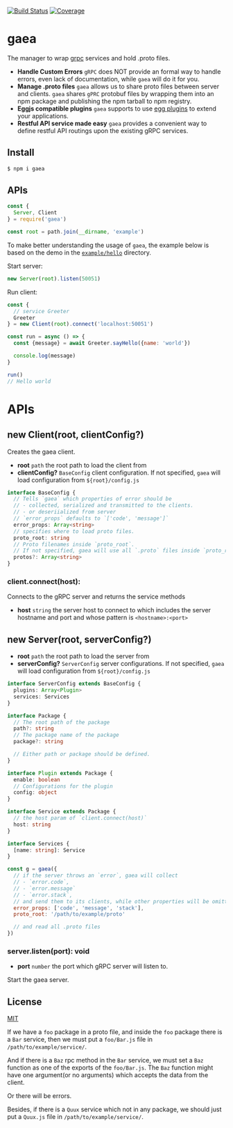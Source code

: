 [![Build Status](https://travis-ci.org/kaelzhang/gaea.svg?branch=master)](https://travis-ci.org/kaelzhang/gaea)
[![Coverage](https://codecov.io/gh/kaelzhang/gaea/branch/master/graph/badge.svg)](https://codecov.io/gh/kaelzhang/gaea)

# gaea

The manager to wrap [grpc](https://grpc.io) services and hold .proto files.

- **Handle Custom Errors** `gRPC` does NOT provide an formal way to handle errors, even lack of documentation, while `gaea` will do it for you.
- **Manage .proto files** `gaea` allows us to share proto files between server and clients. `gaea` shares `gPRC` protobuf files by wrapping them into an npm package and publishing the npm tarball to npm registry.
- **Eggjs compatible plugins** `gaea` supports to use [egg plugins](https://github.com/search?q=topic%3Aegg-plugin&type=Repositories) to extend your applications.
- **Restful API service made easy** `gaea` provides a convenient way to define restful API routings upon the existing gRPC services.

## Install

```sh
$ npm i gaea
```

## APIs

```js
const {
  Server, Client
} = require('gaea')

const root = path.join(__dirname, 'example')
```

To make better understanding the usage of `gaea`, the example below is based on the demo in the [`example/hello`](https://github.com/kaelzhang/gaea/tree/master/example/hello) directory.

Start server:

```js
new Server(root).listen(50051)
```

Run client:

```js
const {
  // service Greeter
  Greeter
} = new Client(root).connect('localhost:50051')

const run = async () => {
  const {message} = await Greeter.sayHello({name: 'world'})

  console.log(message)
}

run()
// Hello world
```

# APIs

## new Client(root, clientConfig?)

Creates the gaea client.

- **root** `path` the root path to load the client from
- **clientConfig?** `BaseConfig` client configuration. If not specified, `gaea` will load configuration from `${root}/config.js`

```ts
interface BaseConfig {
  // Tells `gaea` which properties of error should be
  // - collected, serialized and transmitted to the clients.
  // - or deseriialized from server
  // `error_props` defaults to `['code', 'message']`
  error_props: Array<string>
  // specifies where to load proto files.
  proto_root: string
  // Proto filenames inside `proto_root`.
  // If not specified, gaea will use all `.proto` files inside `proto_root`.
  protos?: Array<string>
}
```

### client.connect(host):

Connects to the gRPC server and returns the service methods

- **host** `string` the server host to connect to which includes the server hostname and port and whose pattern is `<hostname>:<port>`



## new Server(root, serverConfig?)

- **root** `path` the root path to load the server from
- **serverConfig?** `ServerConfig` server configurations. If not specified, `gaea` will load configuration from `${root}/config.js`

```ts
interface ServerConfig extends BaseConfig {
  plugins: Array<Plugin>
  services: Services
}

interface Package {
  // The root path of the package
  path?: string
  // The package name of the package
  package?: string

  // Either path or package should be defined.
}

interface Plugin extends Package {
  enable: boolean
  // Configurations for the plugin
  config: object
}

interface Service extends Package {
  // the host param of `client.connect(host)`
  host: string
}

interface Services {
  [name: string]: Service
}

```

```js
const g = gaea({
  // if the server throws an `error`, gaea will collect
  // - `error.code`,
  // - `error.message`
  // - `error.stack`,
  // and send them to its clients, while other properties will be omitted.
  error_props: ['code', 'message', 'stack'],
  proto_root: '/path/to/example/proto'

  // and read all .proto files
})
```

### server.listen(port): void

- **port** `number` the port which gRPC server will listen to.

Start the gaea server.

## License

[MIT](LICENSE)


If we have a `foo` package in a proto file, and inside the `foo` package there is a `Bar` service, then we must put a `foo/Bar.js` file in `/path/to/example/service/`.

And if there is a `Baz` rpc method in the `Bar` service, we must set a `Baz` function as one of the exports of the `foo/Bar.js`. The `Baz` function might have one argument(or no arguments) which accepts the data from the client.

Or there will be errors.

Besides, if there is a `Quux` service which not in any package, we should just put a `Quux.js` file in `/path/to/example/service/`.
